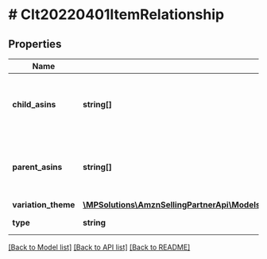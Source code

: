 # # CIt20220401ItemRelationship

## Properties

Name | Type | Description | Notes
------------ | ------------- | ------------- | -------------
**child_asins** | **string[]** | Identifiers (ASINs) of the related items that are children of this item. | [optional]
**parent_asins** | **string[]** | Identifiers (ASINs) of the related items that are parents of this item. | [optional]
**variation_theme** | [**\MPSolutions\AmznSellingPartnerApi\Models\CatalogItems20220401\CIt20220401ItemVariationTheme**](CIt20220401ItemVariationTheme.md) |  | [optional]
**type** | **string** | Type of relationship. |

[[Back to Model list]](../../README.md#models) [[Back to API list]](../../README.md#endpoints) [[Back to README]](../../README.md)
